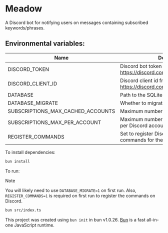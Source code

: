 # Meadow

A Discord bot for notifying users on messages containing subscribed keywords/phrases.

## Environmental variables:

| Name                              | Description                                                        | Default       |
| --------------------------------- | ------------------------------------------------------------------ | ------------- |
| DISCORD_TOKEN                     | Discord bot token from https://discord.com/developers/applications |               |
| DISCORD_CLIENT_ID                 | Discord client id from https://discord.com/developers/applications |               |
| DATABASE                          | Path to the SQLite database                                        | meadow.sqlite |
| DATABASE_MIGRATE                  | Whether to migrate the database or not                             | false         |
| SUBSCRIPTIONS_MAX_CACHED_ACCOUNTS | Maximum number of accounts cached                                  | 1000          |
| SUBSCRIPTIONS_MAX_PER_ACCOUNT     | Maximum number of subscription entries per Discord account         | 30            |
| REGISTER_COMMANDS                 | Set to register Discord application commands for the bot           |               |

To install dependencies:

```bash
bun install
```

To run:

> [!NOTE]
> You will likely need to use `DATABASE_MIGRATE=1` on first run.
> Also, `REGISTER_COMMANDS=1` is required on first run to register the commands on Discord.

```bash
bun src/index.ts
```

This project was created using `bun init` in bun v1.0.26. [Bun](https://bun.sh) is a fast all-in-one JavaScript runtime.
